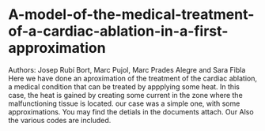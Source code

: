 # A-model-of-the-medical-treatment-of-a-cardiac-ablation-in-a-first-approximation
Authors: Josep Rubí Bort, Marc Pujol, Marc Prades Alegre and Sara Fibla
Here we have done an aproximation of the treatment of the cardiac ablation, a medical condition that can be treated by appplying some heat. In this case, the heat is gained by creating some current in the zone where the malfunctioning tissue is located. our case was a simple one, with some approximations. You may find the detials in the documents attach. Our Also the various codes are included.
